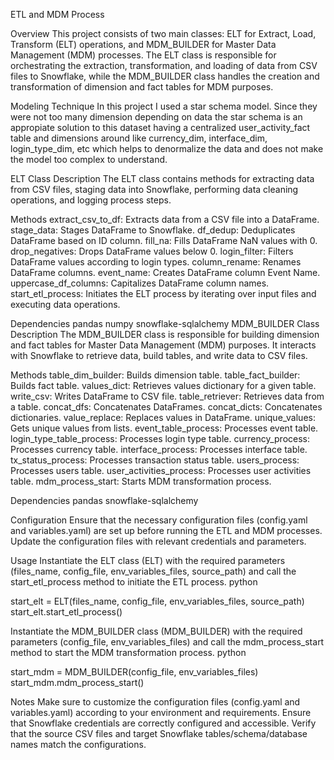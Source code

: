 ETL and MDM Process

Overview
This project consists of two main classes: ELT for Extract, Load, Transform (ELT) operations, and MDM_BUILDER for Master Data Management (MDM) processes. The ELT class is responsible for orchestrating the extraction, transformation, and loading of data from CSV files to Snowflake, while the MDM_BUILDER class handles the creation and transformation of dimension and fact tables for MDM purposes.

Modeling Technique
In this project I used a star schema model. Since they were not too many dimension depending on data the star schema is an appropiate solution to this dataset having a centralized user_activity_fact table and dimensions around like currency_dim, interface_dim, login_type_dim, etc which helps to denormalize the data and does not make the model too complex to understand.

ELT Class
Description
The ELT class contains methods for extracting data from CSV files, staging data into Snowflake, performing data cleaning operations, and logging process steps.

Methods
extract_csv_to_df: Extracts data from a CSV file into a DataFrame.
stage_data: Stages DataFrame to Snowflake.
df_dedup: Deduplicates DataFrame based on ID column.
fill_na: Fills DataFrame NaN values with 0.
drop_negatives: Drops DataFrame values below 0.
login_filter: Filters DataFrame values according to login types.
column_rename: Renames DataFrame columns.
event_name: Creates DataFrame column Event Name.
uppercase_df_columns: Capitalizes DataFrame column names.
start_etl_process: Initiates the ELT process by iterating over input files and executing data operations.

Dependencies
pandas
numpy
snowflake-sqlalchemy
MDM_BUILDER Class
Description
The MDM_BUILDER class is responsible for building dimension and fact tables for Master Data Management (MDM) purposes. It interacts with Snowflake to retrieve data, build tables, and write data to CSV files.

Methods
table_dim_builder: Builds dimension table.
table_fact_builder: Builds fact table.
values_dict: Retrieves values dictionary for a given table.
write_csv: Writes DataFrame to CSV file.
table_retriever: Retrieves data from a table.
concat_dfs: Concatenates DataFrames.
concat_dicts: Concatenates dictionaries.
value_replace: Replaces values in DataFrame.
unique_values: Gets unique values from lists.
event_table_process: Processes event table.
login_type_table_process: Processes login type table.
currency_process: Processes currency table.
interface_process: Processes interface table.
tx_status_process: Processes transaction status table.
users_process: Processes users table.
user_activities_process: Processes user activities table.
mdm_process_start: Starts MDM transformation process.

Dependencies
pandas
snowflake-sqlalchemy

Configuration
Ensure that the necessary configuration files (config.yaml and variables.yaml) are set up before running the ETL and MDM processes. Update the configuration files with relevant credentials and parameters.

Usage
Instantiate the ELT class (ELT) with the required parameters (files_name, config_file, env_variables_files, source_path) and call the start_etl_process method to initiate the ETL process.
python

start_elt = ELT(files_name, config_file, env_variables_files, source_path)
start_elt.start_etl_process()

Instantiate the MDM_BUILDER class (MDM_BUILDER) with the required parameters (config_file, env_variables_files) and call the mdm_process_start method to start the MDM transformation process.
python

start_mdm = MDM_BUILDER(config_file, env_variables_files)
start_mdm.mdm_process_start()

Notes
Make sure to customize the configuration files (config.yaml and variables.yaml) according to your environment and requirements.
Ensure that Snowflake credentials are correctly configured and accessible.
Verify that the source CSV files and target Snowflake tables/schema/database names match the configurations.